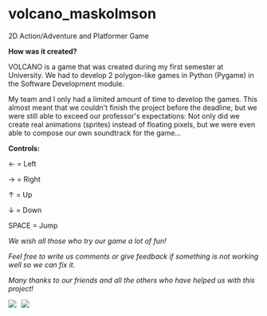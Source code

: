# volcano_maskolmson
2D Action/Adventure and Platformer Game

**How was it created?**

VOLCANO is a game that was created during my first semester at  University.
We had to develop 2 polygon-like games in Python (Pygame) in the Software Development module.

My team and I only had a limited amount of time to develop the games. This almost meant that we couldn't finish the project before the deadline, but we were still able to exceed our professor's expectations: Not only did we create real animations (sprites) instead of floating pixels, but we were even able to compose our own soundtrack for the game...

**Controls:**

&larr; = Left

&rarr; = Right

&uarr; = Up

&darr; = Down

SPACE = Jump



*We wish all those who try our game a lot of fun!*

*Feel free to write us comments or give feedback if something is not working well so we can fix it.*

*Many thanks to our friends and all the others who have helped us with this project!*



<img src="https://imgur.com/K2ex9wk" style="float:left; margin-right:10px;">
<img src="https://imgur.com/mXQMvcx" style="float:left;">



